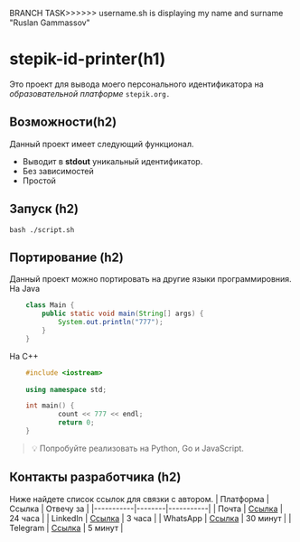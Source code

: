BRANCH TASK>>>>>> 
username.sh is displaying my name and surname "Ruslan Gammassov"




# stepik-id-printer(h1)
Это проект для вывода моего персонального идентификатора на *образовательной платформе* ```stepik.org.```
## Возможности(h2)
Данный проект имеет следующий функционал.
* Выводит  в **stdout** уникальный идентификатор.
* Без зависимостей
* Простой
## Запуск (h2)
```bash ./script.sh```
## Портирование (h2)

Данный проект можно портировать на другие языки программировния.
На Java
```java  
	class Main {
		public static void main(String[] args) {
			System.out.println("777");
		}
	}
 ```

На C++

  
```cpp
	#include <iostream>
	
	using namespace std;

	int main() {
			count << 777 << endl;
			return 0;
	}
```
> 💡 Попробуйте реализовать на Python, Go и JavaScript.

##  Контакты разработчика (h2)
Ниже найдете список ссылок для связки с автором.
| Платформа | Ссылка | Отвечу за |
|-----------|--------|-----------|
| Почта     | [Ссылка](/) | 24 часа   |
| LinkedIn  | [Ссылка](/)  | 3 часа    |
| WhatsApp  | [Ссылка](/) | 30 минут  |
| Telegram  | [Ссылка](/)  | 5 минут   |



